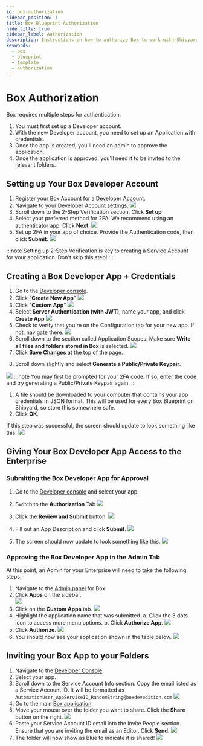 ```yaml
---
id: box-authorization
sidebar_position: 1
title: Box Blueprint Authorization
hide_title: true
sidebar_label: Authorization
description: Instructions on how to authorize Box to work with Shipyard's low-code Box templates.
keywords:
  - box
  - blueprint
  - template
  - authorization
---
```


# Box Authorization
Box requires multiple steps for authentication.

1. You must first set up a Developer account.
2. With the new Developer account, you need to set up an Application with credentials.
3. Once the app is created, you'll need an admin to approve the application.
4. Once the application is approved, you'll need it to be invited to the relevant folders.

## Setting up Your Box Developer Account
1. Register your Box Account for a [Developer Account](https://developer.box.com/).
2. Navigate to your [Developer Account settings](https://app.box.com/account/developer).
![](../../.gitbook/assets/shipyard_2021_09_21_20_02_16.png)
3. Scroll down to the 2-Step Verification section. Click **Set up**
4. Select your preferred method for 2FA. We recommend using an authenticator app. Click **Next**.
![](../../.gitbook/assets/shipyard_2021_09_21_20_04_10.png)
5. Set up 2FA in your app of choice. Provide the Authentication code, then click **Submit**.
![](../../.gitbook/assets/shipyard_2021_09_21_20_05_40.png)

:::note
Setting up 2-Step Verification is key to creating a Service Account for your application. Don't skip this step!
:::


## Creating a Box Developer App + Credentials
1. Go to the [Developer console](https://app.box.com/developers/console).
1. Click "**Create New App**"
![](../../.gitbook/assets/shipyard_2021_09_21_12_56_28.png)
4. Click "**Custom App**"
![](../../.gitbook/assets/shipyard_2021_09_21_12_57_15.png)
5. Select **Server Authentication (with JWT)**, name your app, and click **Create App**
![](../../.gitbook/assets/shipyard_2021_09_21_19_56_22.png)
6. Check to verify that you're on the Configuration tab for your new app. If not, navigate there.
![](../../.gitbook/assets/shipyard_2021_09_21_20_08_03.png)
6. Scroll down to the section called Application Scopes. Make sure **Write all files and folders stored in Box** is selected.
![](../../.gitbook/assets/shipyard_2021_09_21_21_52_01.png)
11. Click **Save Changes** at the top of the page.

<!-- 6. Scroll down to the section called OAuth 2.0 Credentials. Copy the **Client ID** and store this for later.
![](../../.gitbook/assets/shipyard_2021_09_21_19_57_35.png)
7. Scroll down to the section called Advanced Features. Make sure both of these items are checked.
![](../../.gitbook/assets/shipyard_2021_09_21_20_00_06.png) -->
8. Scroll down slightly and select **Generate a Public/Private Keypair**.


![](../../.gitbook/assets/shipyard_2021_09_21_20_01_05.png)
:::note
You may first be prompted for your 2FA code. If so, enter the code and try generating a Public/Private Keypair again.
:::
1. A file should be downloaded to your computer that contains your app credentials in JSON format. This will be used for every Box Blueprint on Shipyard, so store this somewhere safe.
2.  Click **OK**.

If this step was successful, the screen should update to look something like this.
![](../../.gitbook/assets/shipyard_2021_09_21_20_09_12.png)


## Giving Your Box Developer App Access to the Enterprise

### Submitting the Box Developer App for Approval
1. Go to the [Developer console](https://app.box.com/developers/console) and select your app.
2. Switch to the **Authorization** Tab
![](../../.gitbook/assets/shipyard_2021_09_21_21_47_48.png)
3. Click the **Review and Submit** button.
![](../../.gitbook/assets/shipyard_2021_09_21_21_55_56.png)

4. Fill out an App Description and click **Submit**.
![](../../.gitbook/assets/shipyard_2021_09_21_21_49_01.png)
5. The screen should now update to look something like this.
![](../../.gitbook/assets/shipyard_2021_09_21_21_57_13.png)

### Approving the Box Developer App in the Admin Tab
At this point, an Admin for your Enterprise will need to take the following steps.  

1. Navigate to the [Admin panel](https://app.box.com/master) for Box.
2. Click **Apps** on the sidebar.  
![](../../.gitbook/assets/shipyard_2021_09_21_20_12_26.png)
3. Click on the **Custom Apps** tab.
![](../../.gitbook/assets/shipyard_2021_09_21_20_13_41.png)
4. Highlight the application name that was submitted.
a. Click the 3 dots icon to access more menu options.
b. Click **Authorize App**.
![](../../.gitbook/assets/shipyard_2021_09_21_21_59_36.png)
6. Click **Authorize**.
![](../../.gitbook/assets/shipyard_2021_09_21_20_15_16.png)
7. You should now see your application shown in the table below.
![](../../.gitbook/assets/shipyard_2021_09_21_20_15_46.png)

## Inviting your Box App to your Folders
1. Navigate to the [Developer Console](https://app.box.com/developers/console)
2. Select your app.
3. Scroll down to the Service Account Info section. Copy the email listed as a Service Account ID. It will be formatted as `AutomationUser_AppServiceID_RandomString@boxdevedition.com`
![](../../.gitbook/assets/shipyard_2021_09_21_21_18_27.png)
4. Go to the main [Box application](https://app.box.com/folder/0).
5. Move your mouse over the folder you want to share. Click the **Share** button on the right.
![](../../.gitbook/assets/shipyard_2021_09_21_21_21_42.png)
6. Paste your Service Account ID email into the Invite People section. Ensure that you are inviting the email as an Editor. Click **Send**. 
![](../../.gitbook/assets/shipyard_2021_09_21_21_22_55.png)
7. The folder will now show as Blue to indicate it is shared!
![](../../.gitbook/assets/shipyard_2021_09_21_21_23_16.png)